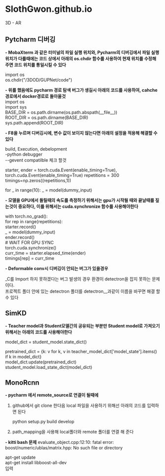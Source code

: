 # SlothGwon.github.io
3D - AR



## Pytcharm 디버깅


**- MobaXterm 과 같은 터미널의 파일 실행 위치와, Pycharm의 디버깅에서 파일 실행 위치가 다를때에는 코드 상에서 아래의 os.chdir 함수를 사용하여 현재 위치를 수정해 주면 코드 위치를 통일시킬 수 있다**

import os\
os.chdir("/3DOD/GUPNet/code")

**- 위를 했음에도 pycharm 경로 탐색 버그가 생길시 아래의 코드를 사용하여, cahche경로에서 docker경로로 돌아올것**  
import os\
import sys\
BASE_DIR = os.path.dirname(os.path.abspath(\_\_file\_\_))\
ROOT_DIR = os.path.dirname(BASE_DIR)\
sys.path.append(ROOT_DIR)



**- F8을 누르며 디버깅시에, 변수 값이 보이지 않는다면 아래의 설정을 적용해 해결할 수 있다**

build, Execution, debelopment\
-python debugger\
--gevent compatilble 체크 할것




starter, ender = torch.cuda.Event(enable_timing=True), torch.cuda.Event(enable_timing=True)
repetitions = 300
timings=np.zeros((repetitions,1))

for _ in range(10):
    _ = model(dummy_input)
    

**- 모델을 GPU에서 돌릴때의 속도를 측정하기 위해서는 gpu가 시작될 때와 끝날때를 짚는것이 중요하다, 이를 위해서는 cuda.synchronize 함수를 사용해야한다**  

with torch.no_grad():  
    for rep in range(repetitions):  
        starter.record()  
        _ = model(dummy_input)  
        ender.record()  
        # WAIT FOR GPU SYNC  
        torch.cuda.synchronize()  
        curr_time = starter.elapsed_time(ender)  
        timings[rep] = curr_time  



**- Deformable conv시 디버깅이 안되는 버그가 있을경우**  

_C를 Import 하지 못하겠다는 버그 발생의 경우 환경이 detectron을 잡지 못하는 문제이다.  
프로젝트 폴더 안에 있는 detectron 폴더를 detectron__과같이 이름을 바꾸면 해결 할 수 있다



## SimKD  

**- Teacher model과 Student모델간의 공유되는 부분만 Student model로 가져오기 위해서는 아래의 코드를 사용해야한다**

model_dict = student_model.state_dict()  

pretrained_dict = {k: v for k, v in teacher_model_dict['model_state'].items() if k in model_dict}  
model_dict.update(pretrained_dict)  
student_model.load_state_dict(model_dict)  


## MonoRcnn
**- pycharm 에서 remote_source로 연결이 될때에**  

1. github에서 git clone 한다음 local 파일을 사용하기 위해선 아래의 코드를 입력하면 된다  
  
   python setup.py build develop  

2. path_mapping을 사용해 local폴더와 remote 폴더를 연결 해 준다


**- kitti bash 문제**
evaluate_object.cpp:12:10: fatal error: boost/numeric/ublas/matrix.hpp: No such file or directory  

apt-get update  
apt-get install libboost-all-dev  
입력










